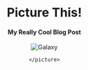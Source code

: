 <!DOCTYPE html>
<html lang="en">
 <head>
  <body>
  <meta charset="UTF-8">
  <meta name="viewport" content="width=device-width, initial-scale=1.0">
  <meta http-equiv="X-UA-Compatible" content="ie=edge">
  <title>Picture This!</title>
  <link rel="stylesheet" href="style.css">
</head>
 
<body>
  <header class="header">
    <div class="title">
      <h1>Picture This!</h1>
      <h4>My Really Cool Blog Post</h4>
      <img src="mickeymouse.jpg" alt="Galaxy">
    </div>
    <picture>
      <source media="(max-width: 959px)" srcset="./images/museum.jpg">
      <source media="(min-width: 960px)" srcset="./images/museum.jpg">
      
    </picture>
  </header>
</body>

</html>
